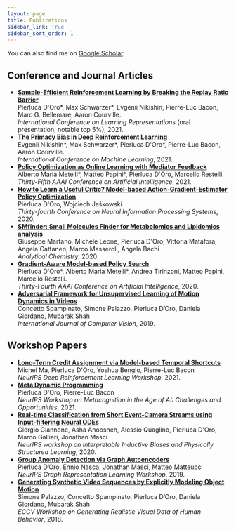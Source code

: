 ```yaml
---
layout: page
title: Publications
sidebar_link: True
sidebar_sort_order: 1
---
```

You can also find me on [Google Scholar](https://scholar.google.it/citations?user=AuVp7pkAAAAJ&hl=en).

## Conference and Journal Articles
- **[Sample-Efficient Reinforcement Learning by Breaking the Replay Ratio Barrier](https://openreview.net/forum?id=OpC-9aBBVJe)**<br>
Pierluca D'Oro\*, Max Schwarzer\*, Evgenii Nikishin, Pierre-Luc Bacon, Marc G. Bellemare, Aaron Courville. <br>
*International Conference on Learning Representations* (oral presentation, notable top 5%), 2021. <br>
- **[The Primacy Bias in Deep Reinforcement Learning](https://arxiv.org/abs/2205.07802)**<br>
Evgenii Nikishin\*, Max Schwarzer\*, Pierluca D'Oro\*, Pierre-Luc Bacon, Aaron Courville. <br>
*International Conference on Machine Learning*, 2021. <br>
- **[Policy Optimization as Online Learning with Mediator Feedback](https://arxiv.org/abs/2012.08225)**<br>
Alberto Maria Metelli\*, Matteo Papini\*, Pierluca D'Oro, Marcello Restelli. <br>
*Thirty-Fifth AAAI Conference on Artificial Intelligence*, 2021. <br>
- **[How to Learn a Useful Critic? Model-based Action-Gradient-Estimator Policy Optimization](https://arxiv.org/abs/2004.14309)**<br>
Pierluca D'Oro, Wojciech Jaśkowski. <br>
*Thirty-fourth Conference on Neural Information Processing Systems*, 2020. <br>
- **[SMfinder: Small Molecules Finder for Metabolomics and Lipidomics analysis](https://pubs.acs.org/doi/10.1021/acs.analchem.0c00585)**<br>
Giuseppe Martano, Michele Leone, Pierluca D'Oro, Vittoria Matafora, Angela Cattaneo, Marco Masseroli, Angela Bachi <br>
*Analytical Chemistry*, 2020. <br>
- **[Gradient-Aware Model-based Policy Search](https://arxiv.org/abs/1909.04115)**<br>
Pierluca D'Oro\*, Alberto Maria Metelli\*, Andrea Tirinzoni, Matteo Papini, Marcello Restelli. <br>
*Thirty-Fourth AAAI Conference on Artificial Intelligence*, 2020. <br>
- **[Adversarial Framework for Unsupervised Learning of Motion Dynamics in Videos](https://arxiv.org/abs/1803.09092)**<br>
Concetto Spampinato, Simone Palazzo, Pierluca D’Oro, Daniela Giordano, Mubarak Shah <br>
*International Journal of Computer Vision*, 2019.

## Workshop Papers
- **[Long-Term Credit Assignment via Model-based Temporal Shortcuts](https://sites.google.com/view/deep-rl-workshop-neurips2021)**<br>
Michel Ma, Pierluca D'Oro, Yoshua Bengio, Pierre-Luc Bacon <br>
*NeurIPS Deep Reinforcement Learning Workshop*, 2021.
- **[Meta Dynamic Programming](https://sites.google.com/view/metacogneurips2021/papers)**<br>
Pierluca D'Oro, Pierre-Luc Bacon <br>
*NeurIPS Workshop on Metacognition in the Age of AI: Challenges and Opportunities*, 2021.
- **[Real-time Classification from Short Event-Camera Streams using Input-filtering Neural ODEs](https://arxiv.org/abs/2004.03156)**<br>
Giorgio Giannone, Asha Anoosheh, Alessio Quaglino, Pierluca D'Oro, Marco Gallieri, Jonathan Masci <br>
*NeurIPS workshop on Interpretable Inductive Biases and Physically Structured Learning*, 2020.
- **[Group Anomaly Detection via Graph Autoencoders](https://grlearning.github.io/papers/85.pdf)**<br>
Pierluca D’Oro, Ennio Nasca, Jonathan Masci, Matteo Matteucci <br>
*NeurIPS Graph Representation Learning Workshop*, 2019.
- **[Generating Synthetic Video Sequences by Explicitly Modeling Object Motion](http://openaccess.thecvf.com/content_ECCVW_2018/papers/11130/Palazzo_Generating_Synthetic_Video_Sequences_by_Explicitly_Modeling_Object_Motion_ECCVW_2018_paper.pdf)**<br>
Simone Palazzo, Concetto Spampinato, Pierluca D’Oro, Daniela Giordano, Mubarak Shah <br>
*ECCV Workshop on Generating Realistic Visual Data of Human Behavior*, 2018.
